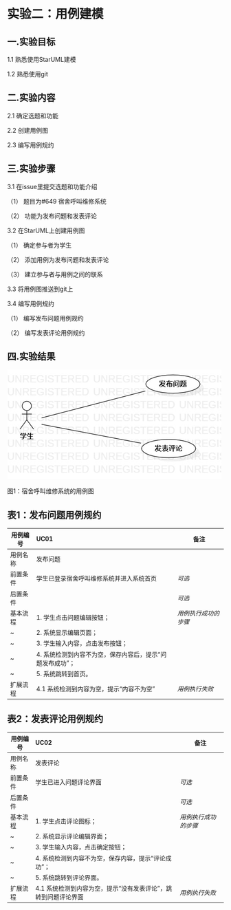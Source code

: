 # 实验二：用例建模

## 一.实验目标

1.1 熟悉使用StarUML建模

1.2 熟悉使用git

## 二.实验内容
2.1 确定选题和功能

2.2 创建用例图

2.3 编写用例规约

## 三.实验步骤

3.1 在issue里提交选题和功能介绍

（1） 题目为#649 宿舍呼叫维修系统

（2） 功能为发布问题和发表评论

3.2 在StarUML上创建用例图

（1） 确定参与者为学生

（2） 添加用例为发布问题和发表评论

（3） 建立参与者与用例之间的联系

3.3 将用例图推送到git上

3.4 编写用例规约

（1） 编写发布问题用例规约

（2） 编写发表评论用例规约

## 四.实验结果



 ![用例图](./Lab2.UseCaseDiagram1.jpg)

图1：宿舍呼叫维修系统的用例图

## 表1：发布问题用例规约

用例编号  | UC01 | 备注  
 -|:-|-  
 用例名称  | 发布问题  |   
 前置条件  |  学生已登录宿舍呼叫维修系统并进入系统首页    | *可选*   
 后置条件  |     | *可选*   
 基本流程  | 1. 学生点击问题编辑按钮；  |*用例执行成功的步骤*    
 ~| 2. 系统显示编辑页面；  |   
 ~| 3. 学生输入内容，点击发布按钮；  |   
 ~| 4. 系统检测到内容不为空，保存内容后，提示“问题发布成功”；  |   
 ~| 5. 系统跳转到首页。  |  
 扩展流程  | 4.1 系统检测到内容为空，提示“内容不为空”  |*用例执行失败*    
 
## 表2：发表评论用例规约
 
 用例编号  | UC02 | 备注  
 -|:-|-  
 用例名称  | 发表评论  |   
 前置条件  | 学生已进入问题评论界面   | *可选*   
 后置条件  |      | *可选*   
 基本流程  | 1. 学生点击评论图标；  |*用例执行成功的步骤*    
 ~| 2. 系统显示评论编辑界面；  |   
 ~| 3. 学生输入内容，点击确定按钮；  |    
 ~| 4. 系统检测到内容不为空，保存内容，提示“评论成功”；  |  
 ~| 5. 系统跳转到评论界面。  |   
 扩展流程  |  4.1 系统检测到内容为空，提示“没有发表评论”，跳转到问题评论界面   |*用例执行失败*    
